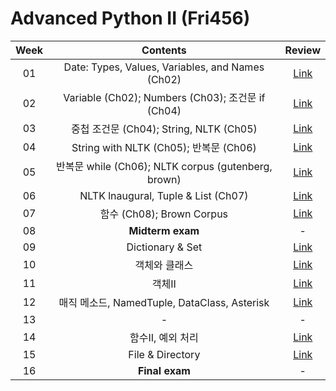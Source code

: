 # Advanced Python II (Fri456)

|**Week**|**Contents**|**Review**|
|:---:|:---:|:---:|
|01|Date: Types, Values, Variables, and Names (Ch02)|[Link](/week_01.ipynb)|
|02|Variable (Ch02); Numbers (Ch03); 조건문 if (Ch04)|[Link](/week_02.ipynb)|
|03|중첩 조건문 (Ch04); String, NLTK (Ch05)|[Link](/week_03.ipynb)|
|04|String with NLTK (Ch05); 반복문 (Ch06)|[Link](/week_04.ipynb)|
|05|반복문 while (Ch06); NLTK corpus (gutenberg, brown)|[Link](/week_05.ipynb)|
|06|NLTK lnaugural, Tuple & List (Ch07)|[Link](/week_06.ipynb)|
|07|함수 (Ch08); Brown Corpus|[Link](/week_07.ipynb)|
|08|**Midterm exam**|-|
|09|Dictionary & Set|[Link](/week_09.ipynb)|
|10|객체와 클래스|[Link](/week_10.ipynb)|
|11|객체II|[Link](/week_11.ipynb)|
|12|매직 메소드, NamedTuple, DataClass, Asterisk|[Link](/week_12.ipynb)|
|13|-|-|
|14|함수II, 예외 처리|[Link](/week_14.ipynb)|
|15|File & Directory|[Link](/week_15.ipynb)|
|16|**Final exam**|-|
